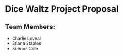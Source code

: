 # Dice Waltz Project Proposal

## Team Members:
- Charlie Loveall 
- Briana Staples
- Brienne Cole

